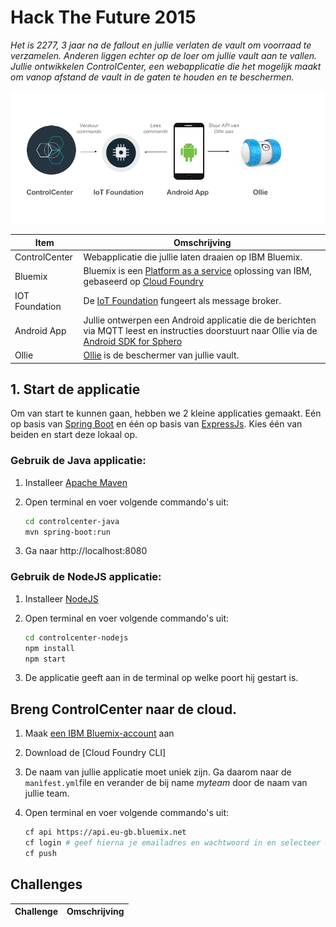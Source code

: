 # Hack The Future 2015

*Het is 2277, 3 jaar na de fallout en jullie verlaten de vault om voorraad te verzamelen. Anderen liggen
echter op de loer om jullie vault aan te vallen. Jullie ontwikkelen ControlCenter, een webapplicatie die het mogelijk maakt om vanop 
afstand de vault in de gaten te houden en te beschermen.*

![HackTheSFuture](HackTheFuture.png)

Item | Omschrijving
------------- | -------------
ControlCenter  | Webapplicatie die jullie laten draaien op IBM Bluemix.
Bluemix | Bluemix is een [Platform as a service](https://en.wikipedia.org/wiki/Platform_as_a_service) oplossing van IBM, gebaseerd op [Cloud Foundry](https://www.cloudfoundry.org/)
IOT Foundation | De [IoT Foundation](https://www.ng.bluemix.net/docs/#services/IoT/index.html) fungeert als message broker.
Android App | Jullie ontwerpen een Android applicatie die de berichten via MQTT leest en instructies doorstuurt naar Ollie via de [Android SDK for Sphero](https://github.com/orbotix/Sphero-Android-SDK)
Ollie | [Ollie](http://www.sphero.com/ollie) is de beschermer van jullie vault. 

## 1. Start de applicatie
Om van start te kunnen gaan, hebben we 2 kleine applicaties gemaakt. Eén op basis van [Spring Boot](http://projects.spring.io/spring-boot) en één op basis van [ExpressJs](http://expressjs.com). Kies één van beiden en start deze lokaal op. 

### Gebruik de Java applicatie:
1. Installeer [Apache Maven](https://maven.apache.org/install.html)
2. Open terminal en voer volgende commando's uit:

   ```sh
   cd controlcenter-java
   mvn spring-boot:run
   ```

3. Ga naar http://localhost:8080

### Gebruik de NodeJS applicatie:
1. Installeer [NodeJS](https://nodejs.org/en/download/)
2. Open terminal en voer volgende commando's uit:

   ```sh
   cd controlcenter-nodejs
   npm install
   npm start
   ```
   
3. De applicatie geeft aan in de terminal op welke poort hij gestart is.

## Breng ControlCenter naar de cloud.
1. Maak [een IBM Bluemix-account](https://console.ng.bluemix.net/registration/) aan
2. Download de [Cloud Foundry CLI]
3. De naam van jullie applicatie moet uniek zijn. Ga daarom naar de `manìfest.yml`file en verander de bij name *myteam* door de naam van jullie team. 
4. Open terminal en voer volgende commando's uit:

   ```sh
   cf api https://api.eu-gb.bluemix.net
   cf login # geef hierna je emailadres en wachtwoord in en selecteer space 'dev'
   cf push
   ```


## Challenges

Challenge | Omschrijving
------------- | -------------

